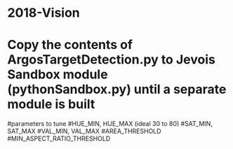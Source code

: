 # 2018-Vision
# Copy the contents of ArgosTargetDetection.py to Jevois Sandbox module (pythonSandbox.py) until a separate module is built

#parameters to tune
#HUE_MIN, HUE_MAX (ideal 30 to 80)
#SAT_MIN, SAT_MAX 
#VAL_MIN, VAL_MAX
#AREA_THRESHOLD
#MIN_ASPECT_RATIO_THRESHOLD


